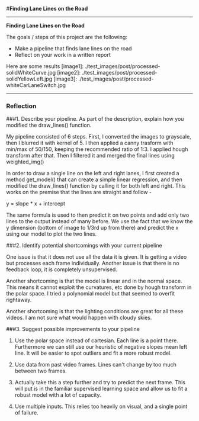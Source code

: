 #**Finding Lane Lines on the Road** 

---

**Finding Lane Lines on the Road**

The goals / steps of this project are the following:
* Make a pipeline that finds lane lines on the road
* Reflect on your work in a written report


[//]: # (Image References)


Here are some results
[image1]: ./test_images/post/processed-solidWhiteCurve.jpg
[image2]: ./test_images/post/processed-solidYellowLeft.jpg
[image3]: ./test_images/post/processed-whiteCarLaneSwitch.jpg


---

### Reflection

###1. Describe your pipeline. As part of the description, explain how you modified the draw_lines() function.

My pipeline consisted of 6 steps. First, I converted the images to grayscale, then I blurred it with kernel of 5. I then applied a canny trasform with min/max of 50/150, keeping the recommended ratio of 1:3.
I applied hough transform after that. Then I filtered it and merged the final lines using weighted_img()

In order to draw a single line on the left and right lanes, I first created a method get_model() that can create a simple linear regression, and then modified the draw_lines() function by calling it for both left and right. This works on the premise that the lines are straight and follow -

y = slope * x + intercept

The same formula is used to then predict it on two points and add only two lines to the output instead of many before. We use the fact that we know the y dimension (bottom of image to 1/3rd up from there) and predict the x using our model to plot the two lines.


###2. Identify potential shortcomings with your current pipeline


One issue is that it does not use all the data it is given. It is getting a video but processes each frame individually. Another issue is that there is no feedback loop, it is completely unsupervised.

Another shortcoming is that the model is linear and in the normal space. This means it cannot exploit the curvatures, etc done by hough transform in the polar space. I tried a polynomial model but that seemed to overfit rightaway.

Another shortcoming is that the lighting conditions are great for all these videos. I am not sure what would happen with cloudy skies.

###3. Suggest possible improvements to your pipeline

1) Use the polar space instead of cartesian. Each line is a point there. Furthermore we can still use our heuristic of negative slopes mean left line. It will be easier to spot outliers and fit a more robust model.

2) Use data from past video frames. Lines can't change by too much between two frames.

3) Actually take this a step further and try to predict the next frame. This will put is in the familiar supervised learning space and allow us to fit a robust model with a lot of capacity.

4) Use multiple inputs. This relies too heavily on visual, and a single point of failure.
